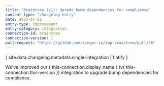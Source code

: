 ```yaml
---
title: "Braintree (v1): Uprade bump dependencies for compliance"
content-type: "changelog-entry"
date: 2025-07-21
entry-type: improvement
entry-category: integration
connection-id: braintree
connection-version: 1
pull-request: "https://github.com/singer-io/tap-braintree/pull/56"
---
```

{ site.data.changelog.metadata.single-integration | flatify }

We've improved our { this-connection.display_name } (v{ this-connection.this-version }) integration to upgrade bump dependencies for compliance.